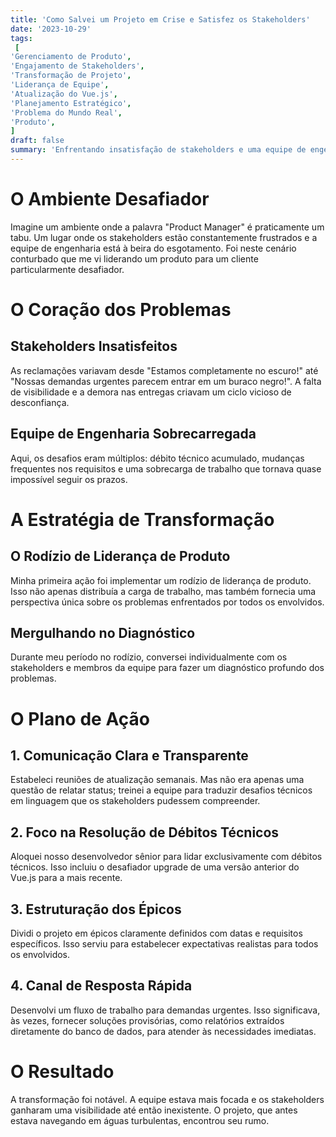 ```yaml
---
title: 'Como Salvei um Projeto em Crise e Satisfez os Stakeholders'
date: '2023-10-29'
tags:
 [
'Gerenciamento de Produto',
'Engajamento de Stakeholders',
'Transformação de Projeto',
'Liderança de Equipe',
'Atualização do Vue.js',
'Planejamento Estratégico',
'Problema do Mundo Real',
'Produto',
]
draft: false
summary: 'Enfrentando insatisfação de stakeholders e uma equipe de engenharia sobrecarregada? Descubra como uma liderança de produto rotativa e planejamento estratégico transformaram um projeto em crise em um sucesso.'
---
```


# O Ambiente Desafiador

Imagine um ambiente onde a palavra "Product Manager" é praticamente um tabu. Um lugar onde os stakeholders estão constantemente frustrados e a equipe de engenharia está à beira do esgotamento. Foi neste cenário conturbado que me vi liderando um produto para um cliente particularmente desafiador.

# O Coração dos Problemas

## Stakeholders Insatisfeitos

As reclamações variavam desde "Estamos completamente no escuro!" até "Nossas demandas urgentes parecem entrar em um buraco negro!". A falta de visibilidade e a demora nas entregas criavam um ciclo vicioso de desconfiança.

## Equipe de Engenharia Sobrecarregada

Aqui, os desafios eram múltiplos: débito técnico acumulado, mudanças frequentes nos requisitos e uma sobrecarga de trabalho que tornava quase impossível seguir os prazos.

# A Estratégia de Transformação

## O Rodízio de Liderança de Produto

Minha primeira ação foi implementar um rodízio de liderança de produto. Isso não apenas distribuía a carga de trabalho, mas também fornecia uma perspectiva única sobre os problemas enfrentados por todos os envolvidos.

## Mergulhando no Diagnóstico

Durante meu período no rodízio, conversei individualmente com os stakeholders e membros da equipe para fazer um diagnóstico profundo dos problemas.

# O Plano de Ação

## 1. Comunicação Clara e Transparente

Estabeleci reuniões de atualização semanais. Mas não era apenas uma questão de relatar status; treinei a equipe para traduzir desafios técnicos em linguagem que os stakeholders pudessem compreender.

## 2. Foco na Resolução de Débitos Técnicos

Aloquei nosso desenvolvedor sênior para lidar exclusivamente com débitos técnicos. Isso incluiu o desafiador upgrade de uma versão anterior do Vue.js para a mais recente.

## 3. Estruturação dos Épicos

Dividi o projeto em épicos claramente definidos com datas e requisitos específicos. Isso serviu para estabelecer expectativas realistas para todos os envolvidos.

## 4. Canal de Resposta Rápida

Desenvolvi um fluxo de trabalho para demandas urgentes. Isso significava, às vezes, fornecer soluções provisórias, como relatórios extraídos diretamente do banco de dados, para atender às necessidades imediatas.

# O Resultado

A transformação foi notável. A equipe estava mais focada e os stakeholders ganharam uma visibilidade até então inexistente. O projeto, que antes estava navegando em águas turbulentas, encontrou seu rumo.
